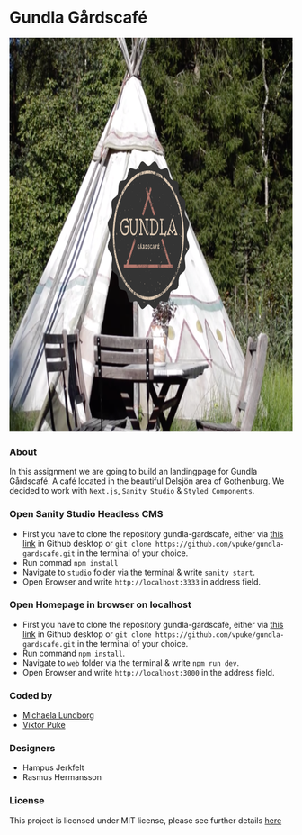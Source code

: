 # Gundla Gårdscafé
<img src="./gundla.png" width="100%" height ="700vh">

### About

In this assignment we are going to build an landingpage for Gundla Gårdscafé. A café located in the beautiful Delsjön area of Gothenburg. We decided to work with ``Next.js``, ``Sanity Studio`` & ``Styled Components``.

### Open Sanity Studio Headless CMS

* First you have to clone the repository gundla-gardscafe, either via [this link](https://github.com/vpuke/gundla-gardscafe) in Github desktop or `git clone https://github.com/vpuke/gundla-gardscafe.git` in the terminal of your choice.
* Run commad ``npm install``
* Navigate to ``studio`` folder via the terminal & write ``sanity start``.
* Open Browser and write ```http://localhost:3333``` in address field.


### Open Homepage in browser on localhost
* First you have to clone the repository gundla-gardscafe, either via [this link](https://github.com/vpuke/gundla-gardscafe) in Github desktop or `git clone https://github.com/vpuke/gundla-gardscafe.git` in the terminal of your choice.
* Run command ``npm install``.
* Navigate to ``web`` folder via the terminal & write ``npm run dev``.
* Open Browser and write ```http://localhost:3000``` in the address field.

### Coded by

* [Michaela Lundborg](https://github.com/lundborgm)
* [Viktor Puke](https://github.com/vpuke) 

### Designers

* Hampus Jerkfelt
* Rasmus Hermansson

### License

This project is licensed under MIT license, please see further details [here](https://github.com/Vpuke/gundla-gardscafe/blob/master/LICENSE)
